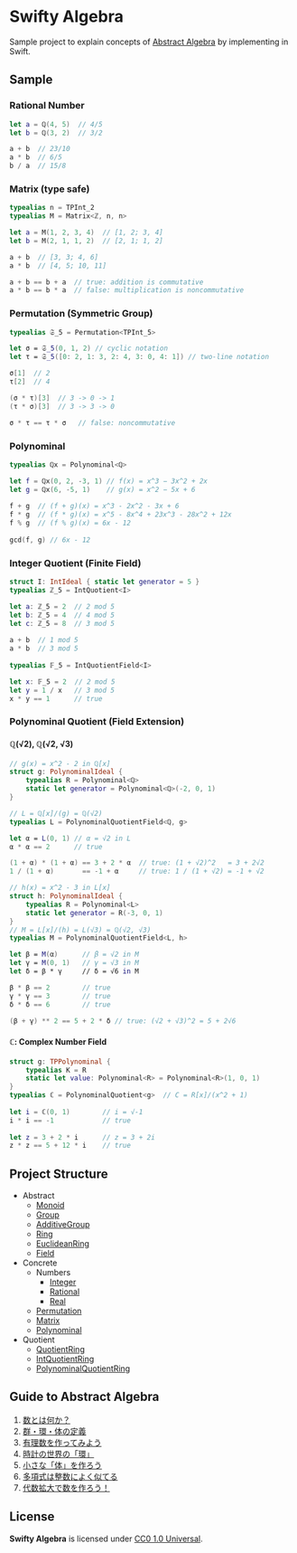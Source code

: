 # Swifty Algebra

Sample project to explain concepts of [Abstract Algebra](https://en.wikipedia.org/wiki/Abstract_algebra) by implementing in Swift.

## Sample

### Rational Number

```swift
let a = ℚ(4, 5)  // 4/5
let b = ℚ(3, 2)  // 3/2

a + b  // 23/10
a * b  // 6/5
b / a  // 15/8
```

### Matrix (type safe)

```swift
typealias n = TPInt_2
typealias M = Matrix<ℤ, n, n>

let a = M(1, 2, 3, 4)  // [1, 2; 3, 4]
let b = M(2, 1, 1, 2)  // [2, 1; 1, 2]

a + b  // [3, 3; 4, 6]
a * b  // [4, 5; 10, 11]

a + b == b + a  // true: addition is commutative
a * b == b * a  // false: multiplication is noncommutative
```

### Permutation (Symmetric Group)

```swift
typealias 𝔖_5 = Permutation<TPInt_5>

let σ = 𝔖_5(0, 1, 2) // cyclic notation
let τ = 𝔖_5([0: 2, 1: 3, 2: 4, 3: 0, 4: 1]) // two-line notation

σ[1]  // 2
τ[2]  // 4

(σ * τ)[3]  // 3 -> 0 -> 1 
(τ * σ)[3]  // 3 -> 3 -> 0

σ * τ == τ * σ   // false: noncommutative
```

### Polynominal

```swift
typealias ℚx = Polynominal<ℚ>

let f = ℚx(0, 2, -3, 1) // f(x) = x^3 − 3x^2 + 2x
let g = ℚx(6, -5, 1)    // g(x) = x^2 − 5x + 6
    
f + g  // (f + g)(x) = x^3 - 2x^2 - 3x + 6
f * g  // (f * g)(x) = x^5 - 8x^4 + 23x^3 - 28x^2 + 12x
f % g  // (f % g)(x) = 6x - 12
    
gcd(f, g) // 6x - 12
```

### Integer Quotient (Finite Field)

```swift
struct I: IntIdeal { static let generator = 5 }
typealias ℤ_5 = IntQuotient<I>

let a: ℤ_5 = 2  // 2 mod 5
let b: ℤ_5 = 4  // 4 mod 5
let c: ℤ_5 = 8  // 3 mod 5
    
a + b  // 1 mod 5
a * b  // 3 mod 5
    
typealias 𝔽_5 = IntQuotientField<I>

let x: 𝔽_5 = 2  // 2 mod 5
let y = 1 / x   // 3 mod 5
x * y == 1      // true
```

### Polynominal Quotient (Field Extension)

#### ℚ(√2),  ℚ(√2, √3)

```swift
// g(x) = x^2 - 2 in ℚ[x]
struct g: PolynominalIdeal {
    typealias R = Polynominal<ℚ>
    static let generator = Polynominal<ℚ>(-2, 0, 1)
}

// L = ℚ[x]/(g) = ℚ(√2)
typealias L = PolynominalQuotientField<ℚ, g>  

let α = L(0, 1) // α = √2 in L
α * α == 2      // true

(1 + α) * (1 + α) == 3 + 2 * α  // true: (1 + √2)^2   = 3 + 2√2
1 / (1 + α)       == -1 + α     // true: 1 / (1 + √2) = -1 + √2

// h(x) = x^2 - 3 in L[x]
struct h: PolynominalIdeal {
    typealias R = Polynominal<L>
    static let generator = R(-3, 0, 1)
}
// M = L[x]/(h) = L(√3) = ℚ(√2, √3)
typealias M = PolynominalQuotientField<L, h>  

let β = M(α)      // β = √2 in M
let γ = M(0, 1)   // γ = √3 in M
let δ = β * γ     // δ = √6 in M

β * β == 2        // true
γ * γ == 3        // true
δ * δ == 6        // true

(β + γ) ** 2 == 5 + 2 * δ // true: (√2 + √3)^2 = 5 + 2√6
```

#### ℂ: Complex Number Field

```swift
struct g: TPPolynominal {
    typealias K = R
    static let value: Polynominal<R> = Polynominal<R>(1, 0, 1)
}
typealias ℂ = PolynominalQuotient<g>  // C = R[x]/(x^2 + 1)
 
let i = ℂ(0, 1)        // i = √-1
i * i == -1            // true
 
let z = 3 + 2 * i      // z = 3 + 2i
z * z == 5 + 12 * i    // true
```

## Project Structure
* Abstract
  * [Monoid](Algebra.playground/Sources/Abstract/Monoid.swift)
  * [Group](Algebra.playground/Sources/Abstract/Group.swift)
  * [AdditiveGroup](Algebra.playground/Sources/Abstract/AdditiveGroup.swift)
  * [Ring](Algebra.playground/Sources/Abstract/Ring.swift)
  * [EuclideanRing](Algebra.playground/Sources/Abstract/EuclideanRing.swift)
  * [Field](Algebra.playground/Sources/Abstract/Field.swift)
* Concrete
  * Numbers
    * [Integer](Algebra.playground/Sources/Concrete/Numbers/Integer.swift)
    * [Rational](Algebra.playground/Sources/Concrete/Numbers/Rational.swift)
    * [Real](Algebra.playground/Sources/Concrete/Numbers/Real.swift)
  * [Permutation](Algebra.playground/Sources/Concrete/Permutation.swift)
  * [Matrix](Algebra.playground/Sources/Concrete/Matrix.swift)
  * [Polynominal](Algebra.playground/Sources/Concrete/Polynominal.swift)
* Quotient
  * [QuotientRing](Algebra.playground/Sources/Quotient/QuotientRing.swift)
  * [IntQuotientRing](Algebra.playground/Sources/Quotient/IntQuotientRing.swift)
  * [PolynominalQuotientRing](Algebra.playground/Sources/Quotient/PolynominalQuotientRing.swift)

## Guide to Abstract Algebra

1. [数とは何か？](http://qiita.com/taketo1024/items/bd356c59dc0559ee9a0b) 
2. [群・環・体の定義](http://qiita.com/taketo1024/items/733e0ecf12da359db729)
3. [有理数を作ってみよう](http://qiita.com/taketo1024/items/222a6a418fb29a0684f8)
4. [時計の世界の「環」](http://qiita.com/taketo1024/items/91fbc70136b0e5706c09)
5. [小さな「体」を作ろう](http://qiita.com/taketo1024/items/f5cd40bf669fa8511f9b)
6. [多項式は整数によく似てる](http://qiita.com/taketo1024/items/83be0ad7d2f2e4f3f44d)
7. [代数拡大で数を作ろう！](http://qiita.com/taketo1024/items/ccf7ece3dfeb98b38946)

## License
**Swifty Algebra** is licensed under [CC0 1.0 Universal](LICENSE).
